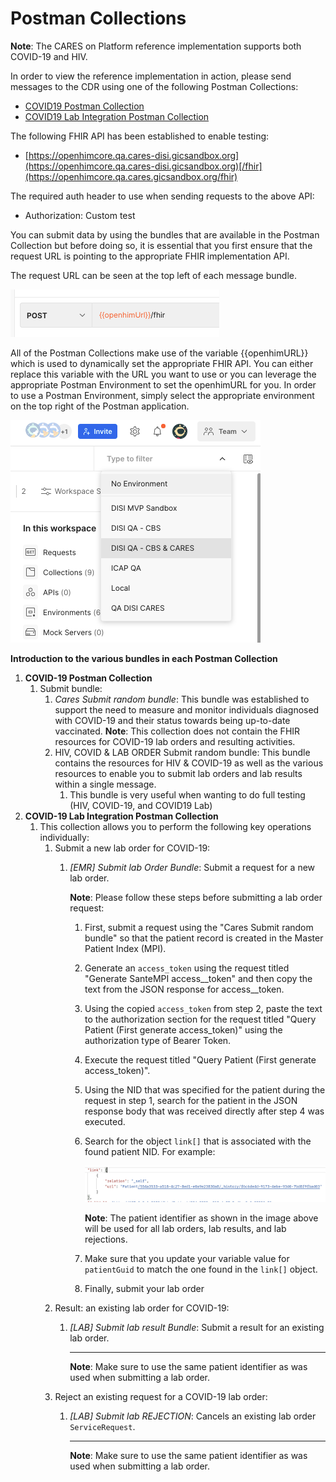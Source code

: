 # Postman Collections

**Note**: The CARES on Platform reference implementation supports both COVID-19 and HIV.

In order to view the reference implementation in action, please send messages to the CDR using one of the following Postman Collections:

* [COVID19 Postman Collection](https://www.postman.com/jembi-platform/workspace/jembi-public/collection/23345468-72eafb5d-6ce7-4ccc-abb5-49d76e83b270?action=share\&creator=2252804)
* [COVID19 Lab Integration Postman Collection](https://www.postman.com/jembi-platform/workspace/jembi-public/collection/2252804-7c71737d-d370-4eec-aaa6-2971ff742b8f?action=share\&creator=2252804)

The following FHIR API has been established to enable testing:

* [https://openhimcore.qa.cares-disi.gicsandbox.org](https://openhimcore.qa.cares-disi.gicsandbox.org)[/fhir](https://openhimcore.qa.cares.gicsandbox.org/fhir)

The required auth header to use when sending requests to the above API:

* Authorization: Custom test

You can submit data by using the bundles that are available in the Postman Collection but before doing so, it is essential that you first ensure that the request URL is pointing to the appropriate FHIR implementation API.

The request URL can be seen at the top left of each message bundle.

![](.gitbook/assets/0)

All of the Postman Collections make use of the variable \{{openhimURL\}} which is used to dynamically set the appropriate FHIR API. You can either replace this variable with the URL you want to use or you can leverage the appropriate Postman Environment to set the openhimURL for you. In order to use a Postman Environment, simply select the appropriate environment on the top right of the Postman application.

![](.gitbook/assets/1)

**Introduction to the various bundles in each Postman Collection**

1. **COVID-19 Postman Collection**
   1. Submit bundle:
      1. _Cares Submit random bundle_: This bundle was established to support the need to measure and monitor individuals diagnosed with COVID-19 and their status towards being up-to-date vaccinated. **Note**: This collection does not contain the FHIR resources for COVID-19 lab orders and resulting activities.
      2. HIV, COVID & LAB ORDER Submit random bundle: This bundle contains the resources for HIV & COVID-19 as well as the various resources to enable you to submit lab orders and lab results within a single message.
         1. This bundle is very useful when wanting to do full testing (HIV, COVID-19, and COVID19 Lab)
2. **COVID-19 Lab Integration Postman Collection**
   1. This collection allows you to perform the following key operations individually:
      1. Submit a new lab order for COVID-19:
         1.  _\[EMR] Submit lab Order Bundle_: Submit a request for a new lab order.

             **Note**: Please follow these steps before submitting a lab order request:

             1. First, submit a request using the "Cares Submit random bundle" so that the patient record is created in the Master Patient Index (MPI).
             2. Generate an `access_token` using the request titled "Generate SanteMPI access\__token" and then copy the text from the JSON response for access\__token.
             3. Using the copied `access_token` from step 2, paste the text to the authorization section for the request titled "Query Patient (First generate access\_token)" using the authorization type of Bearer Token.
             4. Execute the request titled "Query Patient (First generate access\_token)".&#x20;
             5. Using the NID that was specified for the patient during the request in step 1, search for the patient in the JSON response body that was received directly after step 4 was executed.&#x20;
             6.  Search for the object `link[]` that is associated with the found patient NID. For example:

                 ![](<.gitbook/assets/image (3).png>)



                 **Note**: The patient identifier as shown in the image above will be used for all lab orders, lab results, and lab rejections.
             7. Make sure that you update your variable value for `patientGuid` to match the one found in the `link[]` object.
             8. Finally, submit your lab order
      2. Result: an existing lab order for COVID-19:
         1.  _\[LAB] Submit lab result Bundle_: Submit a result for an existing lab order.

             ****

             **Note**: Make sure to use the same patient identifier as was used when submitting a lab order.
      3. Reject an existing request for a COVID-19 lab order:
         1.  _\[LAB] Submit lab REJECTION_: Cancels an existing lab order `ServiceRequest`.

             ****

             **Note**: Make sure to use the same patient identifier as was used when submitting a lab order.
